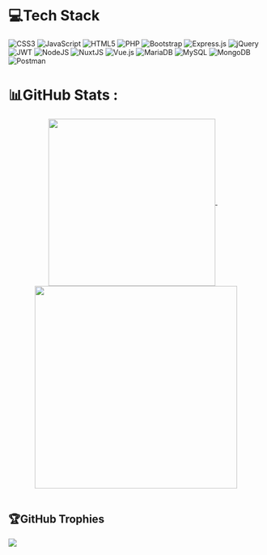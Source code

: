 # 💻Tech Stack
![CSS3](https://img.shields.io/badge/css3-%231572B6.svg?style=flat&logo=css3&logoColor=white) ![JavaScript](https://img.shields.io/badge/javascript-%23323330.svg?style=flat&logo=javascript&logoColor=%23F7DF1E) ![HTML5](https://img.shields.io/badge/html5-%23E34F26.svg?style=flat&logo=html5&logoColor=white) ![PHP](https://img.shields.io/badge/php-%23777BB4.svg?style=flat&logo=php&logoColor=white) ![Bootstrap](https://img.shields.io/badge/bootstrap-%23563D7C.svg?style=flat&logo=bootstrap&logoColor=white) ![Express.js](https://img.shields.io/badge/express.js-%23404d59.svg?style=flat&logo=express&logoColor=%2361DAFB) ![jQuery](https://img.shields.io/badge/jquery-%230769AD.svg?style=flat&logo=jquery&logoColor=white) ![JWT](https://img.shields.io/badge/JWT-black?style=flat&logo=JSON%20web%20tokens) ![NodeJS](https://img.shields.io/badge/node.js-6DA55F?style=flat&logo=node.js&logoColor=white) ![NuxtJS](https://img.shields.io/badge/Nuxt-black?style=flat&logo=nuxt.js&logoColor=white) ![Vue.js](https://img.shields.io/badge/vuejs-%2335495e.svg?style=flat&logo=vuedotjs&logoColor=%234FC08D) ![MariaDB](https://img.shields.io/badge/MariaDB-003545?style=flat&logo=mariadb&logoColor=white) ![MySQL](https://img.shields.io/badge/mysql-%2300f.svg?style=flat&logo=mysql&logoColor=white) ![MongoDB](https://img.shields.io/badge/MongoDB-%234ea94b.svg?style=flat&logo=mongodb&logoColor=white) ![Postman](https://img.shields.io/badge/Postman-FF6C37?style=flat&logo=postman&logoColor=white)

# 📊GitHub Stats :
<div align="center">
    <a href="javascript:void(0)">
        <img align="center" width="330" src="https://github-stats.agentbot.xyz/api/top-langs/?username=khasama&theme=dracula&layout=compact">
    </a>
    &nbsp;
    &nbsp;
    <a href="javascript:void(0)" align="right">
        <img align="center" width="400" src="https://github-stats.agentbot.xyz/api?username=khasama&count_private=true&show_icons=true&theme=dracula">
    </a>
</div>
<br>
<!-- <div align="center">
    <a href="javascript:void(0)">
        <img src="https://github-profile-trophy.vercel.app/?username=khasama&theme=dracula&margin-w=10">
    </a>
</div> -->

## 🏆GitHub Trophies
![](https://github-trophies.vercel.app/?username=khasama&theme=dracula&no-frame=false&no-bg=false&margin-w=4)
